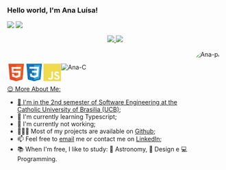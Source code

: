 ### Hello world, I'm Ana Luísa!
  <a href = "mailto:analuisacarneirolisboa@gmail.com"><img src="https://img.shields.io/badge/Gmail-D14836?style=for-the-badge&logo=gmail&logoColor=white" target="_blank"></a>
   <a href="https://www.linkedin.com/in/ana-luisa-3a5b1b183/" target="_blank"><img src="https://img.shields.io/badge/-LinkedIn-%230077B5?style=for-the-badge&logo=linkedin&logoColor=white" target="_blank"></a> 

<section align="center">
  <a href="https://github.com/alclisboa">
    <img height="185em" src="https://github-readme-stats.vercel.app/api?username=alclisboa&show_icons=true&theme=dracula&include_all_commits=true&count_private=true"/>
    <img height="185m" src="https://github-readme-stats.vercel.app/api/top-langs/?username=alclisboa&layout=compact&langs_count=7&theme=dracula"/>
</section>
<section style="display: inline_block">
<br>
 
  <img align="right" alt="Ana-pic" height="305" style="border-radius:50px;" src="https://user-images.githubusercontent.com/114938493/205463693-cb8bd80e-6895-4f48-ac6d-99f646158d93.png">
</section>

##

<section>
  <img align="left" alt="Ana-HTML"  height ="42px" src="https://raw.githubusercontent.com/devicons/devicon/master/icons/html5/html5-original.svg">
  <img align="left" alt="Ana-CSS" height ="42px" src="https://raw.githubusercontent.com/devicons/devicon/master/icons/css3/css3-original.svg">
  <img align="left" alt="Rafa-Js" height ="42px" src="https://raw.githubusercontent.com/devicons/devicon/master/icons/javascript/javascript-plain.svg">
  <img align="left" alt="Ana-C"  height ="42px" src="https://cdn.jsdelivr.net/gh/devicons/devicon/icons/c/c-original.svg"/>
  <br>
  <br>
  <br>
  😉 More About Me:
 
  - 🌱 I'm in the 2nd semester of Software Engineering at the Catholic University of Brasilia [(UCB)](https://ucb.catolica.edu.br/portal/curso/engenharia-de-software/);
  - 📝 I'm currently learning Typescript;
  - 💼 I'm currently not working;
  - 👨🏻‍💻 Most of my projects are available on [Github](https://github.com/alclisboa);
  - 📫 Feel free to [email](mailto:analuisacarneirolisboa@gmail.com) me or contact me on [LinkedIn](https://www.linkedin.com/in/ana-luisa-3a5b1b183/);
  - 📚 When I'm free, I like to study: 🔭 Astronomy, 🎨 Design e 💻 Programming.
</section>

